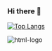 ### Hi there 👋

[![Top Langs](https://github-readme-stats.vercel.app/api/top-langs/?username=XPerezX&layout=compact&theme=jolly)](https://github.com/anuraghazra/github-readme-stats)


<img src="https://img.shields.io/badge/HTML5-E34F26?style=for-the-badge&logo=html5&logoColor=white" alt="html-logo" >
